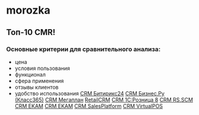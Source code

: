 # morozka

## Топ-10 CMR!
### Основные критерии для сравнительного анализа:

- цена
- условия пользования
- функционал
- сфера применения
- отзывы клиентов
- удобство использования
[CRM Битирикс24](CRMБитирикс24.md)
[CRM Бизнес.Ру (Класс365)](CRM2.md)
[CRM Мегаплан](CRM3.md)
[RetailCRM](CRM4.md)
[CRM 1С:Розница 8](CRM5.md)
[CRM RS.SCM](CRM6.md)
[CRM EKAM](CRM7.md)
[CRM EKAM](CRM8.md)
[CRM SalesPlatform](CRM9.md)
[CRM VirtualPOS](CRM10.md)
